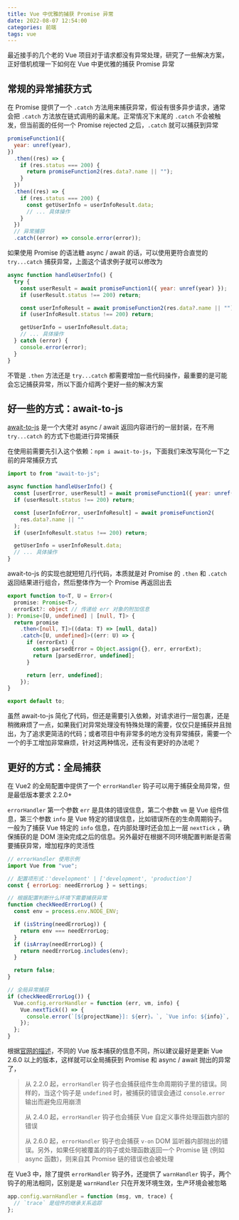 ```yaml
---
title: Vue 中优雅的捕获 Promise 异常
date: 2022-08-07 12:54:00
categories: 前端
tags: vue
---
```


最近接手的几个老的 Vue 项目对于请求都没有异常处理，研究了一些解决方案，正好借机梳理一下如何在 Vue 中更优雅的捕获 Promise 异常

## 常规的异常捕获方式

在 Promise 提供了一个 `.catch` 方法用来捕获异常，假设有很多异步请求，通常会把 `.catch` 方法放在链式调用的最末尾。正常情况下末尾的 `.catch` 不会被触发，但当前面的任何一个 Promise rejected 之后，`.catch` 就可以捕获到异常

```js
promiseFunction1({
  year: unref(year),
})
  .then((res) => {
    if (res.status === 200) {
      return promiseFunction2(res.data?.name || "");
    }
  })
  .then((res) => {
    if (res.status === 200) {
      const getUserInfo = userInfoResult.data;
      // ... 具体操作
    }
  })
  // 异常捕获
  .catch((error) => console.error(error));
```

如果使用 Promise 的语法糖 async / await 的话，可以使用更符合直觉的 `try...catch` 捕获异常，上面这个请求例子就可以修改为

```js
async function handleUserInfo() {
  try {
    const userResult = await promiseFunction1({ year: unref(year) });
    if (userResult.status !== 200) return;

    const userInfoResult = await promiseFunction2(res.data?.name || "");
    if (userInfoResult.status !== 200) return;

    getUserInfo = userInfoResult.data;
    // ... 具体操作
  } catch (error) {
    console.error(error);
  }
}
```

不管是 `.then` 方法还是 `try...catch` 都需要增加一些代码操作，最重要的是可能会忘记捕获异常，所以下面介绍两个更好一些的解决方案

## 好一些的方式：await-to-js

[await-to-js](https://github.com/scopsy/await-to-js) 是一个大佬对 async / await 返回内容进行的一层封装，在不用 `try...catch` 的方式下也能进行异常捕获

在使用前需要先引入这个依赖：`npm i await-to-js`，下面我们来改写简化一下之前的异常捕获方式

```js
import to from "await-to-js";

async function handleUserInfo() {
  const [userError, userResult] = await promiseFunction1({ year: unref(year) });
  if (userResult.status !== 200) return;

  const [userInfoError, userInfoResult] = await promiseFunction2(
    res.data?.name || ""
  );
  if (userInfoResult.status !== 200) return;

  getUserInfo = userInfoResult.data;
  // ... 具体操作
}
```

await-to-js 的实现也就短短几行代码，本质就是对 Promise 的 `.then` 和 `.catch` 返回结果进行组合，然后整体作为一个 Promise 再返回出去

```ts
export function to<T, U = Error>(
  promise: Promise<T>,
  errorExt?: object // 传递给 err 对象的附加信息
): Promise<[U, undefined] | [null, T]> {
  return promise
    .then<[null, T]>((data: T) => [null, data])
    .catch<[U, undefined]>((err: U) => {
      if (errorExt) {
        const parsedError = Object.assign({}, err, errorExt);
        return [parsedError, undefined];
      }

      return [err, undefined];
    });
}

export default to;
```

虽然 await-to-js 简化了代码，但还是需要引入依赖，对请求进行一层包裹，还是稍微麻烦了一点，如果我们对异常处理没有特殊处理的需要，仅仅只是捕获并且抛出，为了追求更简洁的代码；或者项目中有非常多的地方没有异常捕获，需要一个一个的手工增加非常麻烦，针对这两种情况，还有没有更好的办法呢？

## 更好的方式：全局捕获

在 Vue2 的全局配置中提供了一个 `errorHandler` 钩子可以用于捕获全局异常，但是最低版本要求 2.2.0+

`errorHandler` 第一个参数 `err` 是具体的错误信息，第二个参数 `vm` 是 Vue 组件信息，第三个参数 `info` 是 Vue 特定的错误信息，比如错误所在的生命周期钩子。一般为了捕获 Vue 特定的 `info` 信息，在内部处理时还会加上一层 `nextTick` ，确保捕获的是 DOM 渲染完成之后的信息。另外最好在根据不同环境配置判断是否需要捕获异常，增加程序的灵活性

```js
// errorHandler 使用示例
import Vue from "vue";

// 配置项形式：'development' | ['development', 'production']
const { errorLog: needErrorLog } = settings;

// 根据配置判断什么环境下需要捕获异常
function checkNeedErrorLog() {
  const env = process.env.NODE_ENV;

  if (isString(needErrorLog)) {
    return env === needErrorLog;
  }
  if (isArray(needErrorLog)) {
    return needErrorLog.includes(env);
  }

  return false;
}

// 全局异常捕获
if (checkNeedErrorLog()) {
  Vue.config.errorHandler = function (err, vm, info) {
    Vue.nextTick(() => {
      console.error(`[${projectName}]: ${err}。`, `Vue info: ${info}`, vm);
    });
  };
}
```

根据[官网的描述](https://cn.vuejs.org/v2/api/#errorHandler)，不同的 Vue 版本捕获的信息不同，所以建议最好是更新 Vue 2.6.0 以上的版本，这样就可以全局捕获到 Promise 和 async / await 抛出的异常了，

> 从 2.2.0 起，`errorHandler` 钩子也会捕获组件生命周期钩子里的错误。同样的，当这个钩子是 `undefined` 时，被捕获的错误会通过 `console.error` 输出而避免应用崩溃
>
> 从 2.4.0 起，`errorHandler` 钩子也会捕获 Vue 自定义事件处理函数内部的错误
>
> 从 2.6.0 起，`errorHandler` 钩子也会捕获 `v-on` DOM 监听器内部抛出的错误。另外，如果任何被覆盖的钩子或处理函数返回一个 Promise 链 (例如 async 函数)，则来自其 Promise 链的错误也会被处理

在 Vue3 中，除了提供 `errorHandler` 钩子外，还提供了 `warnHandler` 钩子，两个钩子的用法相同，区别是是 `warnHandler` 只在开发环境生效，生产环境会被忽略

```js
app.config.warnHandler = function (msg, vm, trace) {
  // `trace` 是组件的继承关系追踪
};
```
